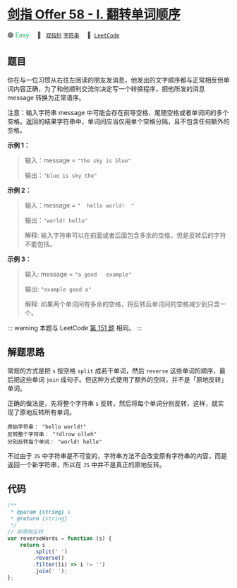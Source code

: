 # [剑指 Offer 58 - I. 翻转单词顺序](https://leetcode.cn/problems/fan-zhuan-dan-ci-shun-xu-lcof)

🟢 <font color=#15bd66>Easy</font>&emsp; 🔖&ensp; [`双指针`](/outline/tag/two-pointers.md) [`字符串`](/outline/tag/string.md)&emsp; 🔗&ensp;[`LeetCode`](https://leetcode.cn/problems/fan-zhuan-dan-ci-shun-xu-lcof)

## 题目

你在与一位习惯从右往左阅读的朋友发消息，他发出的文字顺序都与正常相反但单词内容正确，为了和他顺利交流你决定写一个转换程序，把他所发的消息 message 转换为正常语序。

注意：输入字符串 message 中可能会存在前导空格、尾随空格或者单词间的多个空格。返回的结果字符串中，单词间应当仅用单个空格分隔，且不包含任何额外的空格。

**示例 1：**

> 输入：message = `"the sky is blue"`
>
> 输出：`"blue is sky the"`

**示例 2：**

> 输入：message = `"  hello world!  "`
>
> 输出：`"world! hello"`
>
> 解释: 输入字符串可以在前面或者后面包含多余的空格，但是反转后的字符不能包括。

**示例 3：**

> 输入: message = `"a good   example"`
>
> 输出: `"example good a"`
>
> 解释: 如果两个单词间有多余的空格，将反转后单词间的空格减少到只含一个。

::: warning
本题与 LeetCode [第 151 题](./0151.md) 相同。
:::

## 解题思路

常规的方式是把 `s` 按空格 `split` 成若干单词，然后 `reverse` 这些单词的顺序，最后把这些单词 `join` 成句子。但这种方式使用了额外的空间，并不是「原地反转」单词。

正确的做法是，先将整个字符串 `s` 反转，然后将每个单词分别反转，这样，就实现了原地反转所有单词。

```
原始字符串： "hello world!"
反转整个字符串： "!dlrow olleh"
分别反转每个单词： "world! hello"
```

不过由于 `JS` 中字符串是不可变的，字符串方法不会改变原有字符串的内容，而是返回一个新字符串，所以在 `JS` 中并不是真正的原地反转。

## 代码

```javascript
/**
 * @param {string} s
 * @return {string}
 */
// 非原地反转
var reverseWords = function (s) {
	return s
		.split(' ')
		.reverse()
		.filter((i) => i != '')
		.join(' ');
};
```
